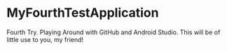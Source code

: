 # MyFourthTestApplication
Fourth Try. Playing Around with GitHub and Android Studio. This will be of little use to you, my friend!
